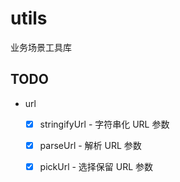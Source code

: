 # utils

业务场景工具库

## TODO

- url

  - [x] stringifyUrl - 字符串化 URL 参数

  - [x] parseUrl - 解析 URL 参数

  - [x] pickUrl - 选择保留 URL 参数
